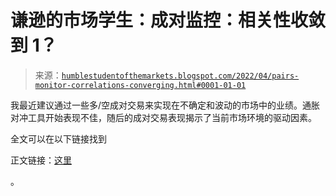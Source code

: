 <!--yml

分类：未分类

日期：2024-05-18 01:45:04

-->

# 谦逊的市场学生：成对监控：相关性收敛到 1？

> 来源：[`humblestudentofthemarkets.blogspot.com/2022/04/pairs-monitor-correlations-converging.html#0001-01-01`](https://humblestudentofthemarkets.blogspot.com/2022/04/pairs-monitor-correlations-converging.html#0001-01-01)

我最近建议通过一些多/空成对交易来实现在不确定和波动的市场中的业绩。通胀对冲工具开始表现不佳，随后的成对交易表现揭示了当前市场环境的驱动因素。

全文可以在以下链接找到

正文链接：[这里](https://humblestudentofthemarkets.com/2022/04/25/pairs-monitor-correlations-converging-to-1/)

。
